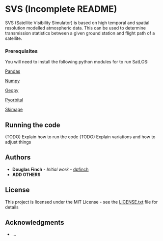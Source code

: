 # SVS (Incomplete README)

SVS (Satellite Visibility Simulator) is based on high temporal and spatial resolution modelled atmospheric data. This can be used to determine transmission statistics between a given ground station and flight path of a satellite.

### Prerequisites

You will need to install the following python modules for to run SatLOS:

[Pandas](https://pandas.pydata.org)

[Numpy](https://numpy.org)

[Geopy](https://pypi.org/project/geopy/)

[Pyorbital](https://pyorbital.readthedocs.io/en/latest/)

[Skimage](https://scikit-image.org)

## Running the code

(TODO) Explain how to run the code
(TODO) Explain variations and how to adjust things

## Authors

* **Douglas Finch** - *Initial work* - [dpfinch](https://github.com/dpfinch)
* **ADD OTHERS**

## License

This project is licensed under the MIT License - see the [LICENSE.txt](LICENSE.txt) file for details

## Acknowledgments

* ...
